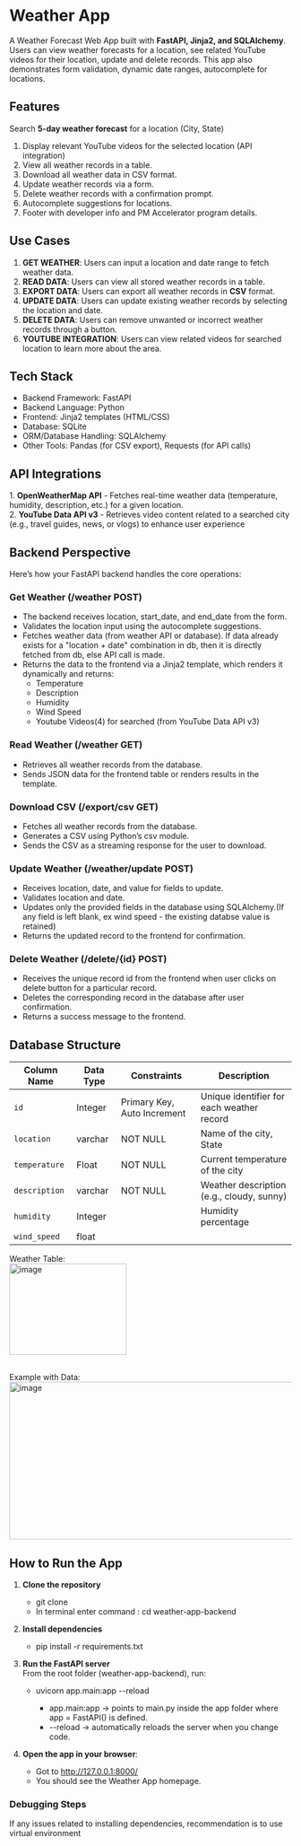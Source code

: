 <h1>Weather App</h1>

A Weather Forecast Web App built with <b>FastAPI, Jinja2, and SQLAlchemy</b>. Users can view weather forecasts for a location, see related YouTube videos for their location, update and delete records. This app also demonstrates form validation, dynamic date ranges, autocomplete for locations.

<h2>Features</h2>

Search <b>5-day weather forecast</b> for a location (City, State)
<ol>
<li>Display relevant YouTube videos for the selected location (API integration)</li>
<li>View all weather records in a table.</li>
<li>Download all weather data in CSV format.</li>
<li>Update weather records via a form.</li>
<li>Delete weather records with a confirmation prompt.</li>
<li>Autocomplete suggestions for locations.</li>
<li>Footer with developer info and PM Accelerator program details.</li>
</ol>

<h2>Use Cases</h2>

1. <b>GET WEATHER</b>: Users can input a location and date range to fetch weather data.
2. <b>READ DATA</b>: Users can view all stored weather records in a table.
3. <b>EXPORT DATA</b>: Users can export all weather records in <b>CSV</b> format.
4. <b>UPDATE DATA</b>: Users can update existing weather records by selecting the location and date.
5. <b>DELETE DATA</b>: Users can remove unwanted or incorrect weather records through a button.
6. <b>YOUTUBE INTEGRATION</b>: Users can view related videos for searched location to learn more about the area.

<h2>Tech Stack</h2>
<ul>
<li>Backend Framework: FastAPI</li>
<li>Backend Language: Python</li>
<li>Frontend: Jinja2 templates (HTML/CSS)</li>
<li>Database: SQLite</li>
<li>ORM/Database Handling: SQLAlchemy</li>
<li>Other Tools: Pandas (for CSV export), Requests (for API calls)</li>
</ul>

<h2>API Integrations</h2>
1. <b>OpenWeatherMap API</b> - Fetches real-time weather data (temperature, humidity, description, etc.) for a given location.<br/>
2. <b>YouTube Data API v3</b> - Retrieves video content related to a searched city (e.g., travel guides, news, or vlogs) to enhance user experience

<h2>Backend Perspective</h2>

Here’s how your FastAPI backend handles the core operations:

<h3>Get Weather (/weather POST)</h3>

- The backend receives location, start_date, and end_date from the form.
- Validates the location input using the autocomplete suggestions.
- Fetches weather data (from weather API or database). If data already exists for a "location + date" combination in db, then it is directly fetched from db, else API call is made.
- Returns the data to the frontend via a Jinja2 template, which renders it dynamically and returns:
   - Temperature
   - Description
   - Humidity
   - Wind Speed
   - Youtube Videos(4) for searched (from YouTube Data API v3)
 
<h3>Read Weather (/weather GET)</h3>

- Retrieves all weather records from the database.
- Sends JSON data for the frontend table or renders results in the template.

<h3>Download CSV (/export/csv GET)</h3>

- Fetches all weather records from the database.
- Generates a CSV using Python’s csv module.
- Sends the CSV as a streaming response for the user to download.

<h3>Update Weather (/weather/update POST)</h3>

- Receives location, date, and value for fields to update.
- Validates location and date.
- Updates only the provided fields in the database using SQLAlchemy.(If any field is left blank, ex wind speed - the existing databse value is retained)
- Returns the updated record to the frontend for confirmation.

<h3>Delete Weather (/delete/{id} POST)</h3>

- Receives the unique record id from the frontend when user clicks on delete button for a particular record.
- Deletes the corresponding record in the database after user confirmation.
- Returns a success message to the frontend.

<h2>Database Structure</h2>

| Column Name   | Data Type | Constraints                 | Description                               |
| ------------- | --------- | --------------------------- | ----------------------------------------- |
| `id`          | Integer   | Primary Key, Auto Increment | Unique identifier for each weather record |
| `location`    | varchar   | NOT NULL                    | Name of the city, State                   |
| `temperature` | Float     | NOT NULL                    | Current temperature of the city           |
| `description` | varchar   | NOT NULL                    | Weather description (e.g., cloudy, sunny) |
| `humidity`    | Integer   |                             | Humidity percentage                       |
| `wind_speed`  | float     |                             |                                           |




Weather Table:<br/>
<img width="209" height="163" alt="image" src="https://github.com/user-attachments/assets/31579ec1-e516-4dc8-b112-a8721e55fa3f" />

<br/>Example with Data:<br/>
<img width="583" height="281" alt="image" src="https://github.com/user-attachments/assets/118fbad4-dafc-4a84-8e39-18fed64c291d" />

<h2>How to Run the App</h2>

1. <b>Clone the repository</b>
   - git clone <your-repo-url>
   - In terminal enter command : cd weather-app-backend

2. <b>Install dependencies</b>
   - pip install -r requirements.txt

3. <b>Run the FastAPI server</b><br/>
   From the root folder (weather-app-backend), run:
   - uvicorn app.main:app --reload

       - app.main:app → points to main.py inside the app folder where app = FastAPI() is defined.
       - --reload → automatically reloads the server when you change code.

4. <b>Open the app in your browser</b>:
   - Got to http://127.0.0.1:8000/
   - You should see the Weather App homepage.


<H3>Debugging Steps</H3>
If any issues related to installing dependencies, recommendation is to use virtual environment





